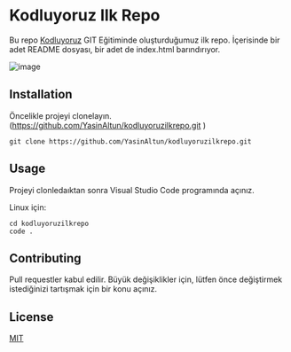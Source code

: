 
# Kodluyoruz Ilk Repo
Bu repo [Kodluyoruz](https://www.kodluyoruz.org) GIT Eğitiminde oluşturduğumuz ilk repo. İçerisinde bir adet README  dosyası, bir adet de index.html barındırıyor.

![image](https://user-images.githubusercontent.com/103898383/173246462-d6a21338-aa45-47c0-8aa4-14acf2d32f3c.png)


## Installation
Öncelikle projeyi clonelayın. (https://github.com/YasinAltun/kodluyoruzilkrepo.git )

```git
git clone https://github.com/YasinAltun/kodluyoruzilkrepo.git
```

## Usage
Projeyi clonledaıktan sonra Visual Studio Code programında açınız.

Linux için:

```
cd kodluyoruzilkrepo
code .
```

## Contributing
Pull requestler kabul edilir. Büyük değişiklikler için, lütfen önce değiştirmek istediğinizi tartışmak için bir konu açınız.

## License
[MIT](https://choosealicense.com)
